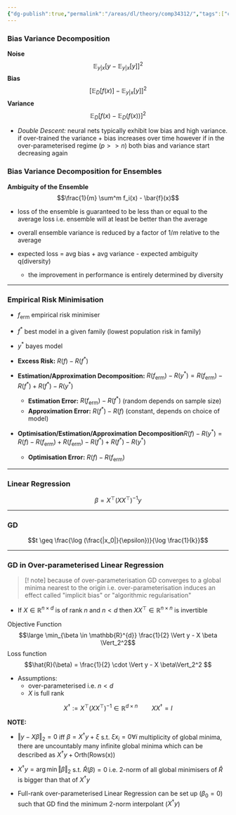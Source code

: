 ```yaml
---
{"dg-publish":true,"permalink":"/areas/dl/theory/comp34312/","tags":["comp34312"]}
---
```


###  Bias Variance Decomposition
**Noise**$$\mathbb{E}_{y|x}[y - \mathbb{E}_{y|x}[y]]^2$$
**Bias**$$[\mathbb{E}_D[f(x)] - \mathbb{E}_{y|x}[y]]^2$$**Variance**$$\mathbb{E}_D[f(x) - \mathbb{E}_D(f(x))]^2$$
* *Double Descent:* neural nets typically exhibit low bias and high variance. if over-trained the variance + bias increases over time however if in the over-parameterised regime ($p>>n$) both bias and variance start decreasing again
### Bias Variance Decomposition for Ensembles

**Ambiguity of the Ensemble**$$\frac{1}{m} \sum^m f_i(x) - \bar{f}(x)$$
* loss of the ensemble is guaranteed to be less than or equal to the average loss i.e. ensemble will at least be better than the average
* overall ensemble variance is reduced by a factor of $1/m$ relative to the average

* expected loss = avg bias + avg variance - expected ambiguity  q(diversity)
	* the improvement in performance is entirely determined by diversity

---

### Empirical Risk Minimisation
* $f_{\text{erm}}$ empirical risk minimiser 
* $f^*$ best model in a given family (lowest population risk in family)
* $y^*$ bayes model

* **Excess Risk:** $R(f) - R(f^*)$
* **Estimation/Approximation Decomposition:** $R(f_{\text{erm}}) - R(y^*) = R(f_{\text{erm}}) - R(f^*) + R(f^*) - R(y^*)$
	* **Estimation Error:** $R(f_{\text{erm}}) - R(f^*)$ (random depends on sample size)
	* **Approximation Error:** $R(f^*) - R(f)$ (constant, depends on choice of model)
* **Optimisation/Estimation/Approximation Decomposition**$R(f) - R(y^*) = R(f) - R(f_{\text{erm}}) + R(f_{\text{erm}}) - R(f^*) + R(f^*) - R(y^*)$
	* **Optimisation Error:** $R(f) - R(f_{\text{erm}})$


---
### Linear Regression

$$\beta = X^\top (X X^\top)^{-1}y$$

---
### GD

$$t \geq \frac{\log (\frac{|x_0|}{\epsilon})}{\log \frac{1}{k}}$$

---
### GD in Over-parameterised Linear Regression

> [! note] because of over-parameterisation GD converges to a global minima nearest to the origin i.e. over-parameterisation induces an effect called "implicit bias" or "algorithmic regularisation"

* If $X \in \mathbb{R}^{n \times d}$ is of rank $n$ and $n < d$ then $X X^\top \in \mathbb{R}^{n \times n}$ is invertible

Objective Function$$\large \min_{\beta \in \mathbb{R}^{d}} \frac{1}{2} \Vert y - X \beta \Vert_2^2$$Loss function$$\hat{R}(\beta) = \frac{1}{2} \cdot \Vert y - X \beta\Vert_2^2 $$
* Assumptions:
	* over-parameterised i.e. $n < d$
	* $X$ is full rank

$$X^\dagger := X^\top (X X^\top)^{-1} \in \mathbb{R}^{d \times n} \hspace{2em} X X^\dagger = I$$

**NOTE:**
* $\Vert y - X \beta \Vert_2 = 0$ iff $\beta = X^{\dagger}y + \xi$ s.t. $\xi x_i = 0 \forall i$ multiplicity of global minima, there are uncountably many infinite global minima which can be described as $X^\dagger y + \text{Orth(Rows(x))}$
  
* $X^{\dagger}y = \arg \min \Vert \beta \Vert_2$ s.t. $\hat{R}(\beta) = 0$ i.e. 2-norm of all global minimisers of $\hat{R}$ is bigger than that of $X^\dagger y$

* Full-rank over-parameterised Linear Regression can be set up ($\beta_0 = 0$) such that GD find the minimum 2-norm interpolant ($X^\dagger y$)